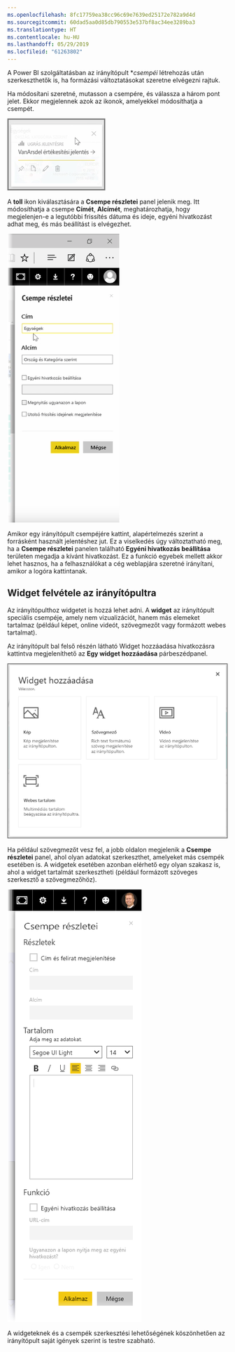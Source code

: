 ```yaml
---
ms.openlocfilehash: 8fc17759ea38cc96c69e7639ed25172e782a9d4d
ms.sourcegitcommit: 60dad5aa0d85db790553e537bf8ac34ee3289ba3
ms.translationtype: HT
ms.contentlocale: hu-HU
ms.lasthandoff: 05/29/2019
ms.locfileid: "61263802"
---
```

A Power BI szolgáltatásban az irányítópult **csempéi* létrehozás után szerkeszthetők is, ha formázási változtatásokat szeretne elvégezni rajtuk.

Ha módosítani szeretné, mutasson a csempére, és válassza a három pont jelet. Ekkor megjelennek azok az ikonok, amelyekkel módosíthatja a csempét.

![](media/4-4d-change-tile-details/4-4d_1.png)

A **toll** ikon kiválasztására a **Csempe részletei** panel jelenik meg. Itt módosíthatja a csempe **Címét**, **Alcímét**, meghatározhatja, hogy megjelenjen-e a legutóbbi frissítés dátuma és ideje, egyéni hivatkozást adhat meg, és más beállítást is elvégezhet.

![](media/4-4d-change-tile-details/4-4d_2.png)

Amikor egy irányítópult csempéjére kattint, alapértelmezés szerint a forrásként használt jelentéshez jut. Ez a viselkedés úgy változtatható meg, ha a **Csempe részletei** panelen található **Egyéni hivatkozás beállítása** területen megadja a kívánt hivatkozást. Ez a funkció egyebek mellett akkor lehet hasznos, ha a felhasználókat a cég weblapjára szeretné irányítani, amikor a logóra kattintanak.

## <a name="add-widgets-to-your-dashboard"></a>Widget felvétele az irányítópultra
Az irányítópulthoz widgetet is hozzá lehet adni. A **widget** az irányítópult speciális csempéje, amely nem vizualizációt, hanem más elemeket tartalmaz (például képet, online videót, szövegmezőt vagy formázott webes tartalmat).

Az irányítópult bal felső részén látható Widget hozzáadása hivatkozásra kattintva megjeleníthető az **Egy widget hozzáadása** párbeszédpanel.

![](media/4-4d-change-tile-details/4-4d_3.png)

Ha például szövegmezőt vesz fel, a jobb oldalon megjelenik a **Csempe részletei** panel, ahol olyan adatokat szerkeszthet, amelyeket más csempék esetében is. A widgetek esetében azonban elérhető egy olyan szakasz is, ahol a widget tartalmát szerkesztheti (például formázott szöveges szerkesztő a szövegmezőhöz).

![](media/4-4d-change-tile-details/4-4d_4.png)

A widgeteknek és a csempék szerkesztési lehetőségének köszönhetően az irányítópult saját igények szerint is testre szabható.

